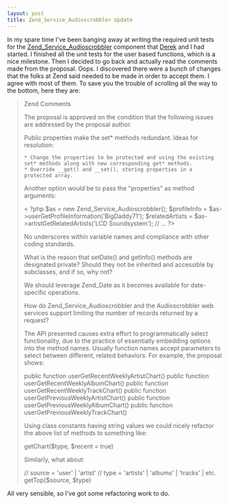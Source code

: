 ```yaml
--- 
layout: post
title: Zend_Service_Audioscrobbler Update
---
```

<p>In my spare time I've been banging away at writing the required unit tests for the <a href="http://framework.zend.com/wiki/display/ZFPROP/Zend_Service_Audioscrobbler+Proposal+-+Chris+Hartjes,+Derek+Martin">Zend_Service_Audioscrobbler</a> component that <a href="http://derekmartin.ca">Derek</a> and I had started.  I finished all the unit tests for the user based functions, which is a nice milestone.  Then I decided to go back and actually read the comments made from the proposal.  Oops.  I discovered there were a bunch of changes that the folks at Zend said needed to be made in order to accept them.  I agree with most of them.  To save you the trouble of scrolling all the way to the bottom, here they are:
</p>


<blockquote>
Zend Comments

The proposal is approved on the condition that the following issues are addressed by the proposal author.

Public properties make the set* methods redundant. Ideas for resolution:

    * Change the properties to be protected and using the existing set* methods along with new corresponding get* methods.
    * Override __get() and __set(), storing properties in a protected array.

Another option would be to pass the "properties" as method arguments:

< ?php
$as = new Zend_Service_Audioscrobbler();
$profileInfo = $as->userGetProfileInformation('BigDaddy71');
$relatedArtists = $as->artistGetRelatedArtists('LCD Soundsystem');
// ...
?>

No underscores within variable names and compliance with other coding standards.

What is the reason that setDate() and getInfo() methods are designated private? Should they not be inherited and accessible by subclasses, and if so, why not?

We should leverage Zend_Date as it becomes available for date-specific operations.

How do Zend_Service_Audioscrobbler and the Audioscrobbler web services support limiting the number of records returned by a request?

The API presented causes extra effort to programmatically select functionality, due to the practice of essentially embedding options into the method names. Usually function names accept parameters to select between different, related behaviors. For example, the proposal shows:

public function userGetRecentWeeklyArtistChart()
public function userGetRecentWeeklyAlbumChart()
public function userGetRecentWeeklyTrackChart()
public function userGetPreviousWeeklyArtistChart()
public function userGetPreviousWeeklyAlbumChart()
public function userGetPreviousWeeklyTrackChart()

Using class constants having string values we could nicely refactor the above list of methods to something like:

getChart($type, $recent = true)

Similarly, what about:

// source = 'user' | 'artist'
// type = 'artists' | 'albums' | 'tracks' | etc.
getTop($source, $type)
</blockquote>
<p>
All very sensible, so I've got some refactoring work to do.
</p>

